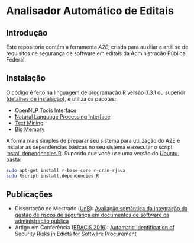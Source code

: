 Analisador Automático de Editais
================================

Introdução
----------

Este repositório contém a ferramenta _A2E_, criada para auxiliar a análise de requisitos de segurança de software em editais da Administração Pública Federal.

Instalação
----------

O código é feito na [linguagem de programação R](https://www.r-project.org/) versão 3.3.1 ou superior ([detalhes de instalação](https://cran.r-project.org)), e utiliza os pacotes:
* [OpenNLP Tools Interface](https://cran.r-project.org/web/packages/openNLP/)
* [Natural Language Processing Interface](https://cran.r-project.org/web/packages/NLP/)
* [Text Mining](https://cran.r-project.org/web/packages/tm/)
* [Big Memory](https://cran.r-project.org/web/packages/bigmemory/)

A forma mais simples de preparar seu sistema para utilização do A2E é instalar as dependências básicas no seu sistema e executar o script [install.dependencies.R](R/install.dependencies.R). Supondo que você use uma versão do [Ubuntu](http://www.ubuntu.com), basta:

```bash
sudo apt-get install r-base-core r-cran-rjava
sudo Rscript install.dependencies.R
```

Publicações
-----------

* Dissertação de Mestrado ([UnB](http://www.unb.br)): [Avaliação semântica da integração da gestão de riscos de segurança em documentos de software da administração pública](http://repositorio.unb.br/handle/10482/18827)
* Artigo em Conferência ([BRACIS 2016](http://www.cin.ufpe.br/~bracis2016/)): [Automatic Identification of Security Risks in Edicts for Software Procurement]()
